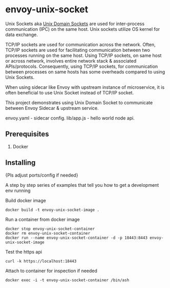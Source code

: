 # envoy-unix-socket

Unix Sockets aka [Unix Domain Sockets](https://en.wikipedia.org/wiki/Unix_domain_socket "Unix Domain Socket wiki") are used for inter-process communication (IPC) on the same host. Unix sockets utilize OS kernel for data exchange.

TCP/IP sockets are used for communication across the network. Often, TCP/IP sockets are used for facilitating communication between two processes running on the same host. Using TCP/IP sockets, on same host or across network, involves entire network stack & associated APIs/protocols. Consequently, using TCP/IP sockets, for communication between processes on same hosts has some overheads compared to using Unix Sockets.

When using sidecar like Envoy with upstream instance of microservice, it is often beneficial to use Unix Socket instead of TCP/IP socket.

This project demonstrates using Unix Domain Socket to communicate between Envoy Sidecar & upstream service.

envoy.yaml - sidecar config.
lib/app.js - hello world node api.

## Prerequisites
1. Docker


## Installing

{Pls adjust ports/config if needed}

A step by step series of examples that tell you how to get a development env running

Build docker image
```
docker build -t envoy-unix-socket-image .
```

Run a container from docker image
```
docker stop envoy-unix-socket-container
docker rm envoy-unix-socket-container
docker run --name envoy-unix-socket-container -d -p 18443:8443 envoy-unix-socket-image
```

Test the https api
```
curl -k https://localhost:18443
```

Attach to container for inspection if needed
```
docker exec -i -t envoy-unix-socket-container /bin/ash
```